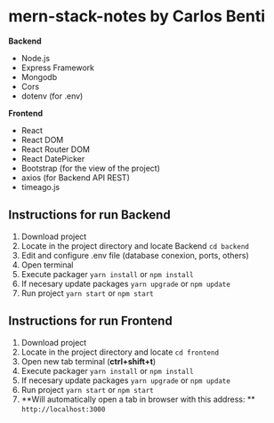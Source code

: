 # mern-stack-notes by Carlos Benti
**Backend**
- Node.js
- Express Framework
- Mongodb
- Cors
- dotenv (for .env)

**Frontend**
- React
- React DOM
- React Router DOM
- React DatePicker
- Bootstrap (for the view of the project)
- axios (for Backend API REST)
- timeago.js

## Instructions for run Backend
1. Download project 
2. Locate in the project directory and locate Backend `cd backend`
3. Edit and configure .env file (database conexion, ports, others)
4. Open terminal 
5. Execute packager `yarn install` or `npm install`
6. If necesary update packages `yarn upgrade` or `npm update` 
7. Run project `yarn start` or `npm start`

## Instructions for run Frontend
1. Download project
2. Locate in the project directory and locate `cd frontend`
3. Open new tab terminal (**ctrl+shift+t**) 
4. Execute packager `yarn install` or `npm install`
5. If necesary update packages `yarn upgrade` or `npm update` 
6. Run project `yarn start` or `npm start`
7. **Will automatically open a tab in browser with this address: ** `http://localhost:3000`
